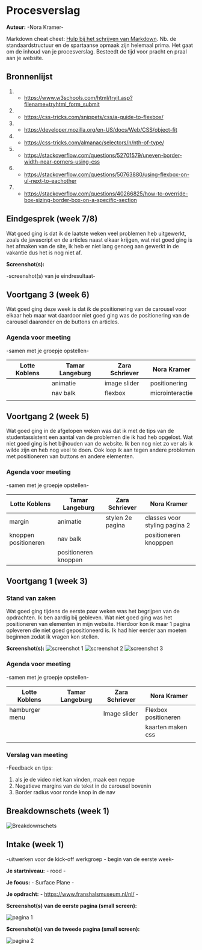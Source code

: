 # Procesverslag
**Auteur:** -Nora Kramer-

Markdown cheat cheet: [Hulp bij het schrijven van Markdown](https://github.com/adam-p/markdown-here/wiki/Markdown-Cheatsheet). Nb. de standaardstructuur en de spartaanse opmaak zijn helemaal prima. Het gaat om de inhoud van je procesverslag. Besteedt de tijd voor pracht en praal aan je website.



## Bronnenlijst
1. - https://www.w3schools.com/html/tryit.asp?filename=tryhtml_form_submit
2. - https://css-tricks.com/snippets/css/a-guide-to-flexbox/
3. - https://developer.mozilla.org/en-US/docs/Web/CSS/object-fit
4. - https://css-tricks.com/almanac/selectors/n/nth-of-type/
5. - https://stackoverflow.com/questions/52701579/uneven-border-width-near-corners-using-css
6. - https://stackoverflow.com/questions/50763880/using-flexbox-on-ul-next-to-eachother
7. - https://stackoverflow.com/questions/40266825/how-to-override-box-sizing-border-box-on-a-specific-section








## Eindgesprek (week 7/8)

Wat goed ging is dat ik de laatste weken veel problemen heb uitgewerkt, zoals de javascript en de articles naast elkaar krijgen, wat niet goed ging is het afmaken van de site, ik heb er niet lang genoeg aan gewerkt in de vakantie dus het is nog niet af.

**Screenshot(s):**

-screenshot(s) van je eindresultaat-



## Voortgang 3 (week 6)

Wat goed ging deze week is dat ik de positionering van de carousel voor elkaar heb maar wat daardoor niet goed ging was de positionering van de carousel daaronder en de buttons en articles.

### Agenda voor meeting

-samen met je groepje opstellen-

| Lotte Koblens  | Tamar Langeburg  | Zara Schriever | Nora Kramer      |
| ---            | ---                | ---          | ---              |
|                | animatie           | image slider |  positionering   |
|                |  nav balk          | flexbox      | microinteractie  |
|                |                    |              |                  |



## Voortgang 2 (week 5)

Wat goed ging in de afgelopen weken was dat ik met de tips van de studentassistent een aantal van de problemen die ik had heb opgelost. Wat niet goed ging is het bijhouden van de website. Ik ben nog niet zo ver als ik wilde zijn en heb nog veel te doen. Ook loop ik aan tegen andere problemen met positioneren van buttons en andere elementen.

### Agenda voor meeting

-samen met je groepje opstellen-

| Lotte Koblens  | Tamar Langeburg    | Zara Schriever | Nora Kramer    |
| ---            | ---                | ---          | ---              |
| margin         | animatie           |stylen 2e pagina| classes voor styling pagina 2|
|knoppen positioneren|  nav balk     |               | positioneren knopppen|
|                |positioneren knoppen|              |                  |


## Voortgang 1 (week 3)

### Stand van zaken

Wat goed ging tijdens de eerste paar weken was het begrijpen van de opdrachten. Ik ben aardig bij gebleven. Wat niet goed ging was het positioneren van elementen in mijn website. Hierdoor kon ik maar 1 pagina opleveren die niet goed gepositioneerd is. Ik had hier eerder aan moeten beginnen zodat ik vragen kon stellen.

**Screenshot(s):**
![screenshot 1](images/screenshot1week3.jpg)
![screenshot 2](images/screenshot2week3.jpg)
![screenshot 3](images/screenshot2week3.jpg)




### Agenda voor meeting

-samen met je groepje opstellen-

| Lotte Koblens  | Tamar Langeburg    | Zara Schriever | Nora Kramer    |
| ---            | ---                | ---          | ---              |
| hamburger menu |                    | Image slider | Flexbox positioneren|
|                |                    |              | kaarten maken css|
|                |                    |              |                  |

### Verslag van meeting

-Feedback en tips:
1. als je de video niet kan vinden, maak een neppe
2. Negatieve margins van de tekst in de carousel bovenin
3. Border radius voor ronde knop in de nav



## Breakdownschets (week 1)

![Breakdownschets](images/BREAKDOWN_FHMuseum.jpg)


## Intake (week 1)
-uitwerken voor de kick-off werkgroep - begin van de eerste week-

**Je startniveau:** - rood -

**Je focus:** - Surface Plane -

**Je opdracht:** - https://www.franshalsmuseum.nl/nl/ -

**Screenshot(s) van de eerste pagina (small screen):**

![pagina 1](images/franshalsmuseum1-pagina.png)

**Screenshot(s) van de tweede pagina (small screen):**

![pagina 2](images/franshalsmuseum2-pagina.png)
